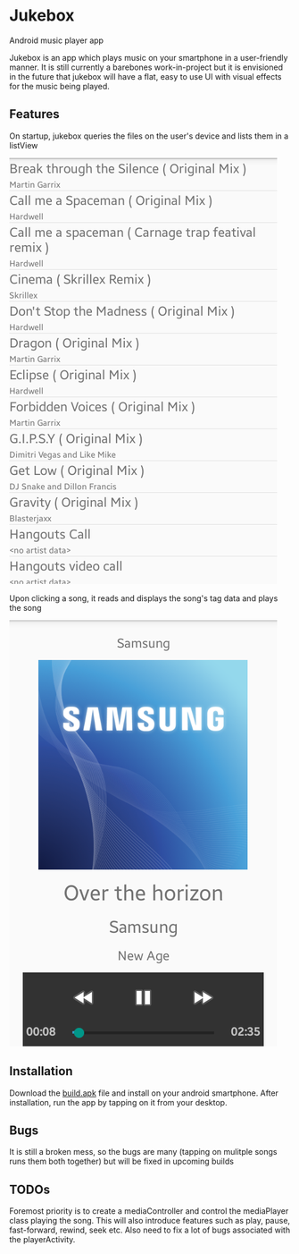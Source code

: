 # Jukebox
Android music player app 

Jukebox is an app which plays music on your smartphone in a user-friendly manner. It is still currently a barebones work-in-project but it is envisioned in the future that jukebox will have a flat, easy to use UI with visual effects for the music being played. 

## Features 

On startup, jukebox queries the files on the user's device and lists them in a listView

![list_songs_activity](/doc/list_songs_activity.png)

Upon clicking a song, it reads and displays the song's tag data and plays the song

![song_over_the_horizon](/doc/player_activity_with_controller.png)

## Installation

Download the [build.apk](https://github.com/Aniruddha-Deb/Jukebox/releases/download/v0.0-indev/build.apk) file and install on your android smartphone. After installation, run the app by tapping on it from your desktop. 

## Bugs

It is still a broken mess, so the bugs are many (tapping on mulitple songs runs them both together) but will be fixed in upcoming builds

## TODOs

Foremost priority is to create a mediaController and control the mediaPlayer class playing the song. This will also introduce features such as play, pause, fast-forward, rewind, seek etc. Also need to fix a lot of bugs associated with the playerActivity. 

